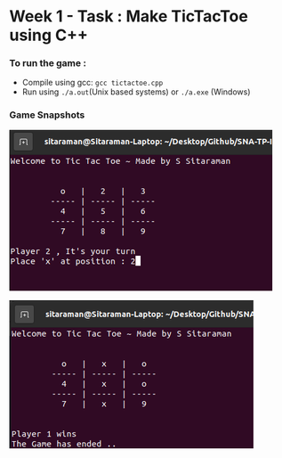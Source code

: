 # Week 1 - Task : Make TicTacToe using C++

### To run the game :
* Compile using gcc: `gcc tictactoe.cpp`
* Run using `./a.out`(Unix based systems) or `./a.exe` (Windows)


### Game Snapshots

![Adding 'o' or 'x'](./assets/ttt1.png)

![Game Over](./assets/ttt2.png)
